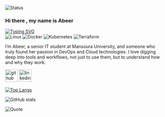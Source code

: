 ![Status](https://img.shields.io/badge/Status-Building%20awesome%20things-success?style=flat-square&logo=github)

### Hi there , my name is Abeer
[![Typing SVG](https://readme-typing-svg.herokuapp.com?size=24&duration=4000&color=FF5733&lines=DevOps+Engineer;Cloud+Enthusiast;Always+Learning)](https://git.io/typing-svg)  
![Linux](https://img.shields.io/badge/Linux-FCC624?style=for-the-badge&logo=linux&logoColor=black)
![Docker](https://img.shields.io/badge/Docker-2496ED?style=for-the-badge&logo=docker&logoColor=white)
![Kubernetes](https://img.shields.io/badge/Kubernetes-326CE5?style=for-the-badge&logo=kubernetes&logoColor=white)
![Terraform](https://img.shields.io/badge/Terraform-623CE4?style=for-the-badge&logo=terraform&logoColor=white)


I’m Abeer, a senior IT student at Mansoura University, and someone who truly found her passion in
DevOps and Cloud technologies. I love digging deep into tools and workflows, not just to use them,
but to understand how and why they work.



[<img src='https://cdn.jsdelivr.net/npm/simple-icons@3.0.1/icons/github.svg' alt='github' height='40'>](https://github.com/abeerseada)  [<img src='https://cdn.jsdelivr.net/npm/simple-icons@3.0.1/icons/linkedin.svg' alt='linkedin' height='40'>](https://www.linkedin.com/in/abeer-abd-elhameed//)  

[![Top Langs](https://github-readme-stats.vercel.app/api/top-langs/?username=abeerseada)](https://github.com/anuraghazra/github-readme-stats)

![GitHub stats](https://github-readme-stats.vercel.app/api?username=abeerseada&show_icons=true)  

![Quote](https://quotes-github-readme.vercel.app/api?type=horizontal&theme=radical)


